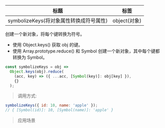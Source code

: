 | 标题                                    | 标签         |
| --------------------------------------- | ------------ |
| symbolizeKeys(将对象属性转换成符号属性) | object(对象) |

创建一个新对象，将每个键转换为符号。

- 使用 Object.keys() 获取 obj 的键。
- 使用 Array.prototype.reduce() 和 Symbol 创建一个新对象，其中每个键都转换为 Symbol。

```js
const symbolizeKeys = obj =>
  Object.keys(obj).reduce(
    (acc, key) => ({ ...acc, [Symbol(key)]: obj[key] }),
    {}
  );
```

> 调用方式:

```js
symbolizeKeys({ id: 10, name: 'apple' });
// { [Symbol(id)]: 10, [Symbol(name)]: 'apple' }
```

> 应用场景
